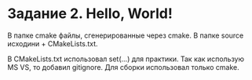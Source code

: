 # Задание 2. Hello, World!

В папке cmake файлы, сгенерированные через cmake.
В папке source исходини + CMakeLists.txt. 

В CMakeLists.txt использовал set(...) для практики.
Так как использую MS VS, то добавил gitignore. Для сборки использовал только cmake.